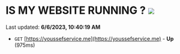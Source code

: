 # IS MY WEBSITE RUNNING ? [![](https://img.shields.io/static/v1?label=Sponsor&message=%E2%9D%A4&logo=GitHub&color=%23fe8e86)](https://github.com/sponsors/<username>)

Last updated: **6/6/2023, 10:40:19 AM**

- `GET` [https://youssefservice.me](https://youssefservice.me) - **Up** (975ms)
